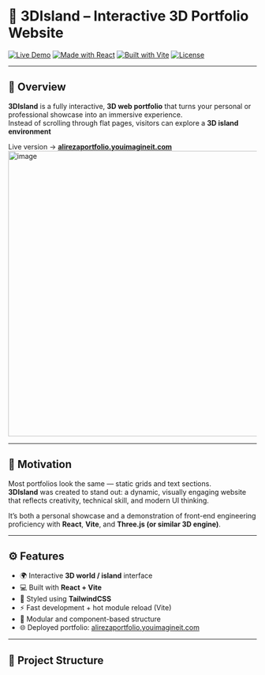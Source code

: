 # 🌴 3DIsland – Interactive 3D Portfolio Website

[![Live Demo](https://img.shields.io/badge/Live%20Demo-alirezaportfolio.youimagineit.com-blue?style=flat-square)](https://alirezaportfolio.youimagineit.com/)
[![Made with React](https://img.shields.io/badge/Made%20with-React-61DAFB?logo=react&logoColor=white)](https://react.dev/)
[![Built with Vite](https://img.shields.io/badge/Built%20with-Vite-646CFF?logo=vite&logoColor=white)](https://vitejs.dev/)
[![License](https://img.shields.io/badge/license-MIT-green.svg)](LICENSE)

---

## 🧭 Overview

**3DIsland** is a fully interactive, **3D web portfolio** that turns your personal or professional showcase into an immersive experience.  
Instead of scrolling through flat pages, visitors can explore a **3D island environment**

Live version → [**alirezaportfolio.youimagineit.com**](https://alirezaportfolio.youimagineit.com/)
<img width="989" height="578" alt="image" src="https://github.com/user-attachments/assets/700d6a34-66f6-4592-a446-053719698fe9" />

---

## 🎯 Motivation

Most portfolios look the same — static grids and text sections.  
**3DIsland** was created to stand out: a dynamic, visually engaging website that reflects creativity, technical skill, and modern UI thinking.

It’s both a personal showcase and a demonstration of front-end engineering proficiency with **React**, **Vite**, and **Three.js (or similar 3D engine)**.

---

## ⚙️ Features

- 🌍 Interactive **3D world / island** interface
- 💻 Built with **React + Vite**
- 🎨 Styled using **TailwindCSS**
- ⚡ Fast development + hot module reload (Vite)
- 🧩 Modular and component-based structure
- 🌐 Deployed portfolio: [alirezaportfolio.youimagineit.com](https://alirezaportfolio.youimagineit.com/)

---

## 🧱 Project Structure

